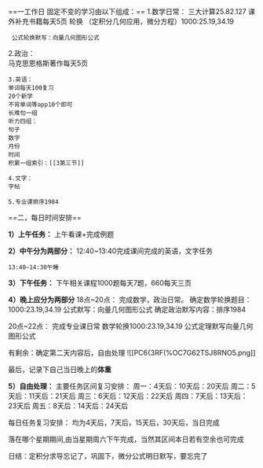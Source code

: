 
==一工作日 固定不变的学习由以下组成：==
	1.数学日常：
	三大计算25.82.127
	课外补充书籍每天5页
	轮换 （定积分几何应用，微分方程）1000:25.19,34.19

	 公式轮换默写：向量几何图形公式
	
2.政治：	
	马克思恩格斯著作每天5页
	
	3.英语：
	单词每天100复习
	20个新学
	不背单词等app10个即可
	长难句一组
	听力四组：
	句子
	数字
	月份
	时间
	积累一组索引：[[3第三节]]
	
	4.文字：
	字帖
		
	5.专业课排序1984

==二，每日时间安排==


**1）上午任务：**
	上午看课+完成例题

**2）中午分为两部分：**
	12:40~13:40完成课间完成的英语，文字任务
		
	13:40~14:30午睡

**3）下午任务：**
		下午相关课程1000题每天7题，660每天三页

**4）晚上应分为两部分**
18点~20点：
			完成数学，政治日常。
			确定数学轮换题目：1000:23.19,34.19
			公式默写：向量几何图形公式
			确定政治默写内容：排序1984
		
20点~22点：
			完成专业课日常
			数学轮换1000:23.19,34.19
			公式定理默写向量几何图形公式
		 
有剩余：确定第二天内容后，自由处理
![[PC6{3RF(%OC7G62TSJ8RNO5.png]]

最后，记录下自己当日晚上的**体重**


**5）自由处理：**
主要任务区间复习安排：
周一：4天后：10天后：20天后
周二：5天后：11天后：21天后
周三：6天后：12天后：22天后
周四：7天后：13天后：23天后
周五：8天后：14天后：24天后


每日任务复习安排：
均为4天后，7天后，15天后，30天后，当日完成

落在哪个星期期间,由当星期周六下午完成，当然其区间本日若有空余也可完成


日结：定积分求导忘记了，巩固下，微分公式明日默写，要忘完了